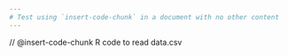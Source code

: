 ```yaml
---
# Test using `insert-code-chunk` in a document with no other content
---
```


// @insert-code-chunk R code to read data.csv
